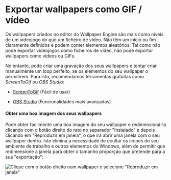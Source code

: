 # Exportar wallpapers como GIF / vídeo

Os wallpapers criados no editor do Wallpaper Engine são mais como níveis de um videojogo do que um ficheiro de vídeo. Não têm um início ou fim claramente definidos e podem conter elementos aleatórios. Tal como não pode exportar videojogos como ficheiros de vídeo, não pode exportar wallpapers como vídeos ou GIFs.

No entanto, pode criar uma gravação dos seus wallpapers e tentar criar manualmente um loop perfeito, se os elementos do seu wallpaper o permitirem. Para isto, recomendamos ferramentas gratuitas como *ScreenToGif* ou *OBS Studio*:

* [ScreenToGif](https://www.screentogif.com/) (Fácil de usar)

* [OBS Studio](https://obsproject.com/) (Funcionalidades mais avançadas)

#### Obter uma boa imagem dos seus wallpapers

Pode obter facilmente uma boa imagem do seu wallpaper e redimensioná-la clicando com o botão direito do rato no separador "Instalado" e depois clicando em "Reproduzir em janela", o que irá abrir uma janela com o seu wallpaper dentro. Isto elimina a necessidade de ocultar os ícones do seu ambiente de trabalho e outros elementos do Windows, além de permitir que redimensione a janela para obter o tamanho proporção que pretende para a sua "exportação":

![Clique com o botão direito num wallpaper e selecione "Reproduzir em janela"](./playinwindow.gif)